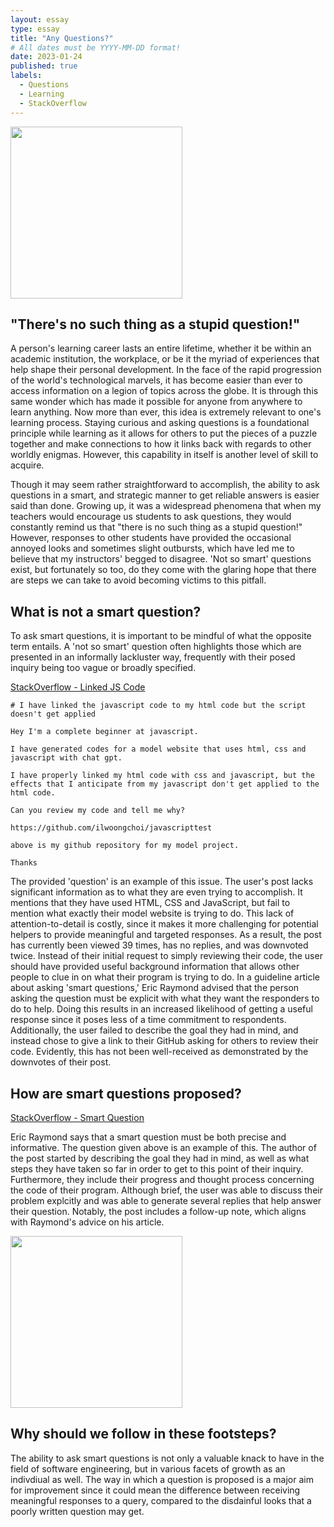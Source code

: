 ```yaml
---
layout: essay
type: essay
title: "Any Questions?"
# All dates must be YYYY-MM-DD format!
date: 2023-01-24
published: true
labels:
  - Questions
  - Learning
  - StackOverflow
---
```


<div class="text-center">
  <img width="275px" class="rounded" src="https://theprimaryhead.files.wordpress.com/2017/10/screenshot_20171015-0124451495471234.png?w=994"> 
</div>


## "There's no such thing as a stupid question!"

A person's learning career lasts an entire lifetime, whether it be within an academic institution, the workplace, or be it the myriad of experiences that help shape their personal development. In the face of the rapid progression of the world's technological marvels, it has become easier than ever to access information on a legion of topics across the globe. It is through this same wonder which has made it possible for anyone from anywhere to learn anything. Now more than ever, this idea is extremely relevant to one's learning process. Staying curious and asking questions is a foundational principle while learning as it allows for others to put the pieces of a puzzle together and make connections to how it links back with regards to other worldly enigmas. However, this capability in itself is another level of skill to acquire.

Though it may seem rather straightforward to accomplish, the ability to ask questions in a smart, and strategic manner to get reliable answers is easier said than done. Growing up, it was a widespread phenomena that when my teachers would encourage us students to ask questions, they would constantly remind us that "there is no such thing as a stupid question!" However, responses to other students have provided the occasional annoyed looks and sometimes slight outbursts, which have led me to believe that my instructors' begged to disagree. 'Not so smart' questions exist, but fortunately so too, do they come with the glaring hope that there are steps we can take to avoid becoming victims to this pitfall. 


## What is not a smart question? 

To ask smart questions, it is important to be mindful of what the opposite term entails. A 'not so smart' question often highlights those which are presented in an informally lackluster way, frequently with their posed inquiry being too vague or broadly specified. 

[StackOverflow - Linked JS Code](https://stackoverflow.com/questions/77884605/i-have-linked-the-javascript-code-to-my-html-code-but-the-script-doesnt-get-app)

```
# I have linked the javascript code to my html code but the script doesn't get applied

Hey I'm a complete beginner at javascript.

I have generated codes for a model website that uses html, css and javascript with chat gpt.

I have properly linked my html code with css and javascript, but the effects that I anticipate from my javascript don't get applied to the html code.

Can you review my code and tell me why?

https://github.com/ilwoongchoi/javascripttest

above is my github repository for my model project.

Thanks
```
The provided 'question' is an example of this issue. The user's post lacks significant information as to what they are even trying to accomplish. It mentions that they have used HTML, CSS and JavaScript, but fail to mention what exactly their model website is trying to do. This lack of attention-to-detail is costly, since it makes it more challenging for potential helpers to provide meaningful and targeted responses. As a result, the post has currently been viewed 39 times, has no replies, and was downvoted twice. Instead of their initial request to simply reviewing their code, the user should have provided useful background information that allows other people to clue in on what their program is trying to do. In a guideline article about asking 'smart questions,' Eric Raymond advised that the person asking the question must be explicit with what they want the responders to do to help. Doing this results in an increased likelihood of getting a useful response since it poses less of a time commitment to respondents. Additionally, the user failed to describe the goal they had in mind, and instead chose to give a link to their GitHub asking for others to review their code. Evidently, this has not been well-received as demonstrated by the downvotes of their post. 


## How are smart questions proposed?  

[StackOverflow - Smart Question](https://stackoverflow.com/questions/77097920/middleware-for-next-auth-and-i18n-next-js-13-with-app-router)

Eric Raymond says that a smart question must be both precise and informative. The question given above is an example of this. The author of the post started by describing the goal they had in mind, as well as what steps they have taken so far in order to get to this point of their inquiry. Furthermore, they include their progress and thought process concerning the code of their program. Although brief, the user was able to discuss their problem explcitly and was able to generate several replies that help answer their question. Notably, the post includes a follow-up note, which aligns with Raymond's advice on his article. 


<div class="text-center">
  <img width="275px" class="rounded" src="https://chronicle.brightspotcdn.com/dims4/default/32f0588/2147483647/strip/true/crop/972x510+0+12/resize/1200x630!/quality/90/?url=http%3A%2F%2Fchronicle-brightspot.s3.us-east-1.amazonaws.com%2F89%2F26%2F429c3aa4415580a788eeb771403d%2F6538-advice-guide-main.jpg"> 
</div>


## Why should we follow in these footsteps?
The ability to ask smart questions is not only a valuable knack to have in the field of software engineering, but in various facets of growth as an indivdiual as well. The way in which a question is proposed is a major aim for improvement since it could mean the difference between receiving meaningful responses to a query, compared to the disdainful looks that a poorly written question may get. 
